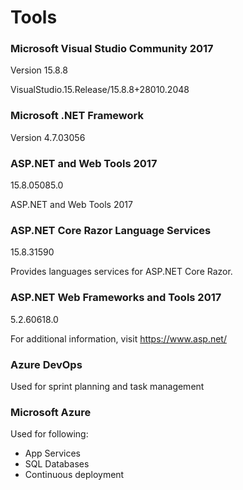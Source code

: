 # Tools 

### Microsoft Visual Studio Community 2017 

Version 15.8.8

VisualStudio.15.Release/15.8.8+28010.2048

### Microsoft .NET Framework

Version 4.7.03056

### ASP.NET and Web Tools 2017   

15.8.05085.0

ASP.NET and Web Tools 2017

### ASP.NET Core Razor Language Services   

15.8.31590

Provides languages services for ASP.NET Core Razor.

### ASP.NET Web Frameworks and Tools 2017   

5.2.60618.0

For additional information, visit https://www.asp.net/

### Azure DevOps 

Used for sprint planning and task management 

### Microsoft Azure

Used for following:

* App Services
* SQL Databases
* Continuous deployment